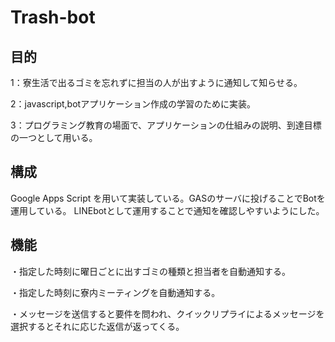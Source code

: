 # Trash-bot

## 目的
1：寮生活で出るゴミを忘れずに担当の人が出すように通知して知らせる。

2：javascript,botアプリケーション作成の学習のために実装。

3：プログラミング教育の場面で、アプリケーションの仕組みの説明、到達目標の一つとして用いる。

## 構成
Google Apps Script を用いて実装している。GASのサーバに投げることでBotを運用している。
LINEbotとして運用することで通知を確認しやすいようにした。

## 機能
・指定した時刻に曜日ごとに出すゴミの種類と担当者を自動通知する。

・指定した時刻に寮内ミーティングを自動通知する。

・メッセージを送信すると要件を問われ、クイックリプライによるメッセージを選択するとそれに応じた返信が返ってくる。
